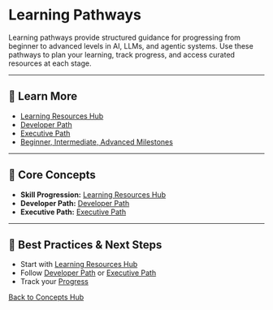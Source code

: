 # Learning Pathways

Learning pathways provide structured guidance for progressing from beginner to advanced levels in AI, LLMs, and agentic systems. Use these pathways to plan your learning, track progress, and access curated resources at each stage.

---

## 📖 Learn More

- [Learning Resources Hub](../learning/learning-resources-hub.md)
- [Developer Path](../learning/README.md#developer-path)
- [Executive Path](../learning/README.md#executive-path)
- [Beginner, Intermediate, Advanced Milestones](../learning/learning-resources-hub.md#progress-tracking)

---

## 🧠 Core Concepts

- **Skill Progression:** [Learning Resources Hub](../learning/learning-resources-hub.md)
- **Developer Path:** [Developer Path](../learning/README.md#developer-path)
- **Executive Path:** [Executive Path](../learning/README.md#executive-path)

---

## 🚀 Best Practices & Next Steps

- Start with [Learning Resources Hub](../learning/learning-resources-hub.md)
- Follow [Developer Path](../learning/README.md#developer-path) or [Executive Path](../learning/README.md#executive-path)
- Track your [Progress](../learning/learning-resources-hub.md#progress-tracking)

[Back to Concepts Hub](./README.md)
